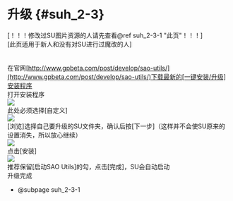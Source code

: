 # 升级 {#suh_2-3}
[！！！修改过SU图片资源的人请先查看@ref suh_2-3-1 "此页"！！！]<br>
[此页适用于新人和没有对SU进行过魔改的人]<br><br><br>
在官网[http://www.gpbeta.com/post/develop/sao-utils/](http://www.gpbeta.com/post/develop/sao-utils/)下载最新的[一键安装/升级]安装程序<br>
打开安装程序<br>
![](https://github.com/LiyroPen/SAO_Utils_help/tree/master/Images/2-3-1.jpg)<br>
此处必须选择[自定义]<br>
![](https://github.com/LiyroPen/SAO_Utils_help/tree/master/Images/2-3-2.jpg)<br>
[浏览]选择自己要升级的SU文件夹，确认后按[下一步]（这样并不会使SU原来的设置消失，所以放心继续）<br>
![](https://github.com/LiyroPen/SAO_Utils_help/tree/master/Images/2-3-3.jpg)<br>
点击[安装]<br>
![](https://github.com/LiyroPen/SAO_Utils_help/tree/master/Images/2-3-4.jpg)<br>
推荐保留[启动SAO Utils]的勾，点击[完成]，SU会自动启动<br>
升级完成

- @subpage suh_2-3-1
